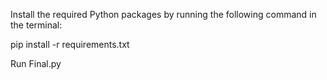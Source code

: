 Install the required Python packages by running the following command in the terminal: 

pip install -r requirements.txt

Run Final.py



